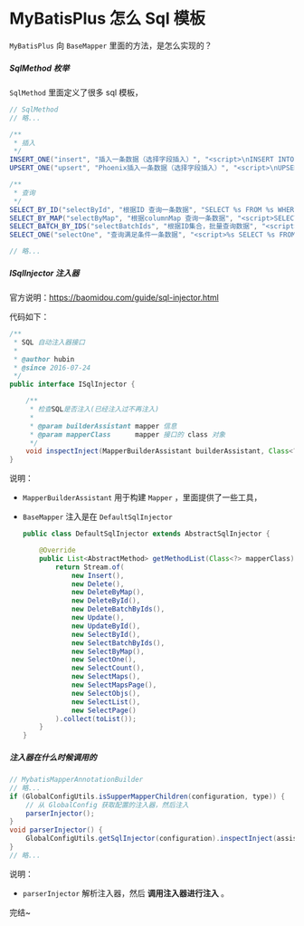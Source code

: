 # MyBatisPlus 怎么 Sql 模板

`MyBatisPlus` 向 `BaseMapper` 里面的方法，是怎么实现的？

##### SqlMethod 枚举

`SqlMethod` 里面定义了很多 sql 模板，

```java
// SqlMethod
// 略...

/**
 * 插入
 */
INSERT_ONE("insert", "插入一条数据（选择字段插入）", "<script>\nINSERT INTO %s %s VALUES %s\n</script>"),
UPSERT_ONE("upsert", "Phoenix插入一条数据（选择字段插入）", "<script>\nUPSERT INTO %s %s VALUES %s\n</script>"),

/**
 * 查询
 */
SELECT_BY_ID("selectById", "根据ID 查询一条数据", "SELECT %s FROM %s WHERE %s=#{%s} %s"),
SELECT_BY_MAP("selectByMap", "根据columnMap 查询一条数据", "<script>SELECT %s FROM %s %s\n</script>"),
SELECT_BATCH_BY_IDS("selectBatchIds", "根据ID集合，批量查询数据", "<script>SELECT %s FROM %s WHERE %s IN (%s) %s</script>"),
SELECT_ONE("selectOne", "查询满足条件一条数据", "<script>%s SELECT %s FROM %s %s %s\n</script>"),

// 略...
```

##### ISqlInjector 注入器

官方说明：https://baomidou.com/guide/sql-injector.html

代码如下：

```java
/**
 * SQL 自动注入器接口
 *
 * @author hubin
 * @since 2016-07-24
 */
public interface ISqlInjector {

    /**
     * 检查SQL是否注入(已经注入过不再注入)
     *
     * @param builderAssistant mapper 信息
     * @param mapperClass      mapper 接口的 class 对象
     */
    void inspectInject(MapperBuilderAssistant builderAssistant, Class<?> mapperClass);
}
```

说明：

- `MapperBuilderAssistant` 用于构建 `Mapper` ，里面提供了一些工具，

- `BaseMapper` 注入是在 `DefaultSqlInjector`

  ```java
  public class DefaultSqlInjector extends AbstractSqlInjector {

      @Override
      public List<AbstractMethod> getMethodList(Class<?> mapperClass) {
          return Stream.of(
              new Insert(),
              new Delete(),
              new DeleteByMap(),
              new DeleteById(),
              new DeleteBatchByIds(),
              new Update(),
              new UpdateById(),
              new SelectById(),
              new SelectBatchByIds(),
              new SelectByMap(),
              new SelectOne(),
              new SelectCount(),
              new SelectMaps(),
              new SelectMapsPage(),
              new SelectObjs(),
              new SelectList(),
              new SelectPage()
          ).collect(toList());
      }
  }
  ```

##### 注入器在什么时候调用的

```java
// MybatisMapperAnnotationBuilder
// 略...
if (GlobalConfigUtils.isSupperMapperChildren(configuration, type)) {
    // 从 GlobalConfig 获取配置的注入器，然后注入
    parserInjector();
}
void parserInjector() {
    GlobalConfigUtils.getSqlInjector(configuration).inspectInject(assistant, type);
}
// 略...
```

说明：

- `parserInjector` 解析注入器，然后 **调用注入器进行注入** 。

完结~
